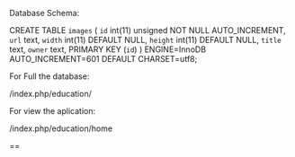 Database Schema:

CREATE TABLE `images` (
  `id` int(11) unsigned NOT NULL AUTO_INCREMENT,
  `url` text,
  `width` int(11) DEFAULT NULL,
  `height` int(11) DEFAULT NULL,
  `title` text,
  `owner` text,
  PRIMARY KEY (`id`)
) ENGINE=InnoDB AUTO_INCREMENT=601 DEFAULT CHARSET=utf8;

For Full the database:

/index.php/education/

For view the aplication:

/index.php/education/home


==
